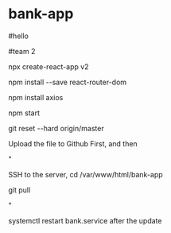 # bank-app
#hello

#team 2

npx create-react-app v2

npm install --save react-router-dom

npm install axios

npm start

git reset --hard origin/master

Upload the file to Github First, and then

"

SSH to the server, cd /var/www/html/bank-app

git pull

"

systemctl restart bank.service 
after the update
